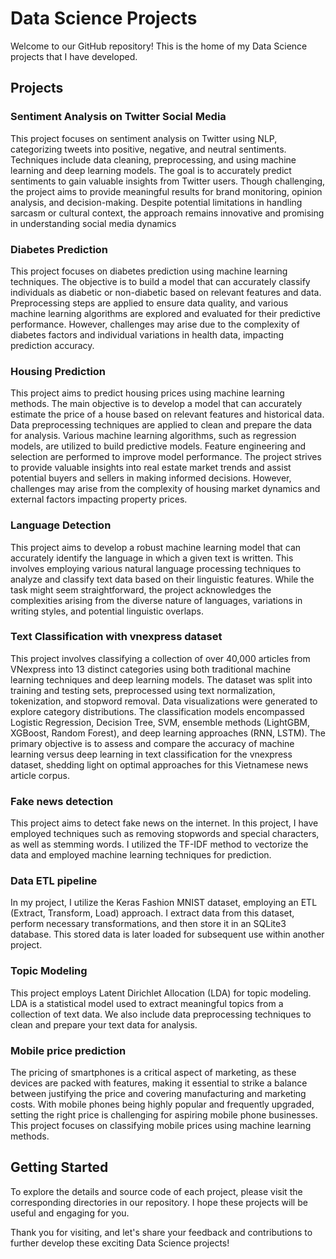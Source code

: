 # Data Science Projects

Welcome to our GitHub repository! This is the home of my Data Science projects that I have developed.

## Projects

### Sentiment Analysis on Twitter Social Media
This project focuses on sentiment analysis on Twitter using NLP, categorizing tweets into positive, negative, and neutral sentiments. Techniques include data cleaning, preprocessing, and using machine learning and deep learning models. The goal is to accurately predict sentiments to gain valuable insights from Twitter users. Though challenging, the project aims to provide meaningful results for brand monitoring, opinion analysis, and decision-making. Despite potential limitations in handling sarcasm or cultural context, the approach remains innovative and promising in understanding social media dynamics

### Diabetes Prediction 
This project focuses on diabetes prediction using machine learning techniques. The objective is to build a model that can accurately classify individuals as diabetic or non-diabetic based on relevant features and data. Preprocessing steps are applied to ensure data quality, and various machine learning algorithms are explored and evaluated for their predictive performance. However, challenges may arise due to the complexity of diabetes factors and individual variations in health data, impacting prediction accuracy.

### Housing Prediction
This project aims to predict housing prices using machine learning methods. The main objective is to develop a model that can accurately estimate the price of a house based on relevant features and historical data. Data preprocessing techniques are applied to clean and prepare the data for analysis. Various machine learning algorithms, such as regression models, are utilized to build predictive models. Feature engineering and selection are performed to improve model performance. The project strives to provide valuable insights into real estate market trends and assist potential buyers and sellers in making informed decisions. However, challenges may arise from the complexity of housing market dynamics and external factors impacting property prices.

### Language Detection
This project aims to develop a robust machine learning model that can accurately identify the language in which a given text is written. This involves employing various natural language processing techniques to analyze and classify text data based on their linguistic features. While the task might seem straightforward, the project acknowledges the complexities arising from the diverse nature of languages, variations in writing styles, and potential linguistic overlaps.

### Text Classification with vnexpress dataset

This project involves classifying a collection of over 40,000 articles from VNexpress into 13 distinct categories using both traditional machine learning techniques and deep learning models. The dataset was split into training and testing sets, preprocessed using text normalization, tokenization, and stopword removal. Data visualizations were generated to explore category distributions. The classification models encompassed Logistic Regression, Decision Tree, SVM, ensemble methods (LightGBM, XGBoost, Random Forest), and deep learning approaches (RNN, LSTM). The primary objective is to assess and compare the accuracy of machine learning versus deep learning in text classification for the vnexpress dataset, shedding light on optimal approaches for this Vietnamese news article corpus. 

### Fake news detection
This project aims to detect fake news on the internet. In this project, I have employed techniques such as removing stopwords and special characters, as well as stemming words. I utilized the TF-IDF method to vectorize the data and employed machine learning techniques for prediction.

### Data ETL pipeline
In my project, I utilize the Keras Fashion MNIST dataset, employing an ETL (Extract, Transform, Load) approach. I extract data from this dataset, perform necessary transformations, and then store it in an SQLite3 database. This stored data is later loaded for subsequent use within another project.

### Topic Modeling
This project employs Latent Dirichlet Allocation (LDA) for topic modeling. LDA is a statistical model used to extract meaningful topics from a collection of text data. We also include data preprocessing techniques to clean and prepare your text data for analysis.

### Mobile price prediction
The pricing of smartphones is a critical aspect of marketing, as these devices are packed with features, making it essential to strike a balance between justifying the price and covering manufacturing and marketing costs. With mobile phones being highly popular and frequently upgraded, setting the right price is challenging for aspiring mobile phone businesses. This project focuses on classifying mobile prices using machine learning methods.

## Getting Started

To explore the details and source code of each project, please visit the corresponding directories in our repository. I hope these projects will be useful and engaging for you.

Thank you for visiting, and let's share your feedback and contributions to further develop these exciting Data Science projects!

